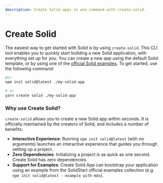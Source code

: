 ```yaml
---
description: Create Solid apps in one command with create-solid.
---
```


# Create Solid

The easiest way to get started with Solid is by using `create-solid`. This CLI tool enables you to quickly start building a new Solid application, with everything set up for you. You can create a new app using the default Solid template, or by using one of the [official Solid examples](https://github.com/solidjs/solid-start/tree/main/examples). To get started, use the following command:

```bash
#or
npm init solid@latest ./my-solid-app

# or
yarn create solid ./my-solid-app
```

### Why use Create Solid?

`create-solid` allows you to create a new Solid app within seconds. It is officially maintained by the creators of Solid, and includes a number of benefits:

- **Interactive Experience**: Running `npm init solid@latest` (with no arguments) launches an interactive experience that guides you through setting up a project.
- **Zero Dependencies**: Initializing a project is as quick as one second. Create Solid has zero dependencies.
- **Support for Examples**: Create Solid App can bootstrap your application using an example from the SolidStart official examples collection (e.g. `npm init solid@latest --example with-mdx`).
